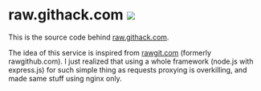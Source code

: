 raw.githack.com [![](https://img.shields.io/badge/license-MIT-green.svg?style=flat-square)](https://opensource.org/licenses/MIT)
===============

This is the source code behind [raw.githack.com](https://raw.githack.com).

The  idea  of this  service  is  inspired from  [rawgit.com](http://rawgit.com)
(formerly rawgithub.com). I just realized that using a whole framework (node.js
with express.js) for such simple thing as requests proxying is overkilling, and
made same stuff using nginx only.
